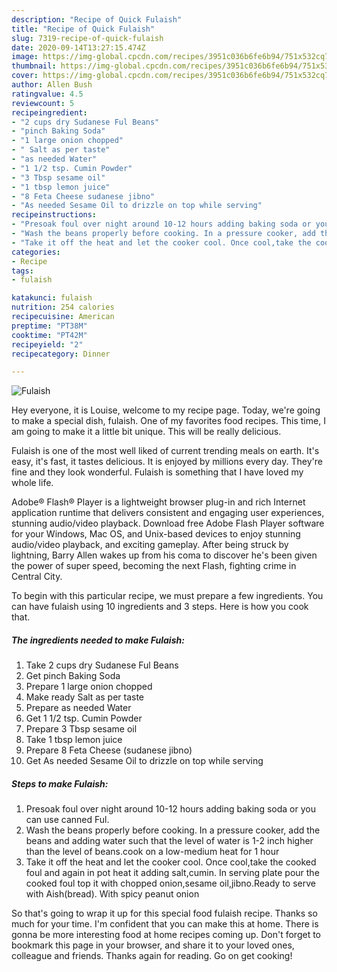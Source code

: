 ```yaml
---
description: "Recipe of Quick Fulaish"
title: "Recipe of Quick Fulaish"
slug: 7319-recipe-of-quick-fulaish
date: 2020-09-14T13:27:15.474Z
image: https://img-global.cpcdn.com/recipes/3951c036b6fe6b94/751x532cq70/fulaish-recipe-main-photo.jpg
thumbnail: https://img-global.cpcdn.com/recipes/3951c036b6fe6b94/751x532cq70/fulaish-recipe-main-photo.jpg
cover: https://img-global.cpcdn.com/recipes/3951c036b6fe6b94/751x532cq70/fulaish-recipe-main-photo.jpg
author: Allen Bush
ratingvalue: 4.5
reviewcount: 5
recipeingredient:
- "2 cups dry Sudanese Ful Beans"
- "pinch Baking Soda"
- "1 large onion chopped"
- " Salt as per taste"
- "as needed Water"
- "1 1/2 tsp. Cumin Powder"
- "3 Tbsp sesame oil"
- "1 tbsp lemon juice"
- "8 Feta Cheese sudanese jibno"
- "As needed Sesame Oil to drizzle on top while serving"
recipeinstructions:
- "Presoak foul over night around 10-12 hours adding baking soda or you can use canned Ful."
- "Wash the beans properly before cooking. In a pressure cooker, add the beans and adding water such that the level of water is 1-2 inch higher than the level of beans.cook on a low-medium heat for 1 hour"
- "Take it off the heat and let the cooker cool. Once cool,take the cooked foul and again in pot heat it adding salt,cumin. In serving plate pour the cooked foul top it with chopped onion,sesame oil,jibno.Ready to serve with Aish(bread). With spicy peanut onion"
categories:
- Recipe
tags:
- fulaish

katakunci: fulaish 
nutrition: 254 calories
recipecuisine: American
preptime: "PT38M"
cooktime: "PT42M"
recipeyield: "2"
recipecategory: Dinner

---
```



![Fulaish](https://img-global.cpcdn.com/recipes/3951c036b6fe6b94/751x532cq70/fulaish-recipe-main-photo.jpg)

Hey everyone, it is Louise, welcome to my recipe page. Today, we're going to make a special dish, fulaish. One of my favorites food recipes. This time, I am going to make it a little bit unique. This will be really delicious.

Fulaish is one of the most well liked of current trending meals on earth. It's easy, it's fast, it tastes delicious. It is enjoyed by millions every day. They're fine and they look wonderful. Fulaish is something that I have loved my whole life.

Adobe® Flash® Player is a lightweight browser plug-in and rich Internet application runtime that delivers consistent and engaging user experiences, stunning audio/video playback. Download free Adobe Flash Player software for your Windows, Mac OS, and Unix-based devices to enjoy stunning audio/video playback, and exciting gameplay. After being struck by lightning, Barry Allen wakes up from his coma to discover he&#39;s been given the power of super speed, becoming the next Flash, fighting crime in Central City.


To begin with this particular recipe, we must prepare a few ingredients. You can have fulaish using 10 ingredients and 3 steps. Here is how you cook that.

<!--inarticleads1-->

##### The ingredients needed to make Fulaish:

1. Take 2 cups dry Sudanese Ful Beans
1. Get pinch Baking Soda
1. Prepare 1 large onion chopped
1. Make ready  Salt as per taste
1. Prepare as needed Water
1. Get 1 1/2 tsp. Cumin Powder
1. Prepare 3 Tbsp sesame oil
1. Take 1 tbsp lemon juice
1. Prepare 8 Feta Cheese (sudanese jibno)
1. Get As needed Sesame Oil to drizzle on top while serving




<!--inarticleads2-->

##### Steps to make Fulaish:

1. Presoak foul over night around 10-12 hours adding baking soda or you can use canned Ful.
1. Wash the beans properly before cooking. In a pressure cooker, add the beans and adding water such that the level of water is 1-2 inch higher than the level of beans.cook on a low-medium heat for 1 hour
1. Take it off the heat and let the cooker cool. Once cool,take the cooked foul and again in pot heat it adding salt,cumin. In serving plate pour the cooked foul top it with chopped onion,sesame oil,jibno.Ready to serve with Aish(bread). With spicy peanut onion




So that's going to wrap it up for this special food fulaish recipe. Thanks so much for your time. I'm confident that you can make this at home. There is gonna be more interesting food at home recipes coming up. Don't forget to bookmark this page in your browser, and share it to your loved ones, colleague and friends. Thanks again for reading. Go on get cooking!
